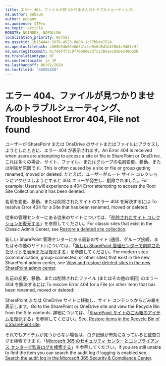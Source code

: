 ```yaml
---
title: エラー 404、ファイルが見つかりませんのトラブルシューティング、
ms.author: pebaum
author: pebaum
ms.audience: ITPro
ms.topic: article
ROBOTS: NOINDEX, NOFOLLOW
localization_priority: Normal
ms.assetid: 1b15444c-367b-4523-8e08-1c77bbea7524
ms.openlocfilehash: c860b9db63e8d341cbe5e6d8d1d420b4c9d01c9f
ms.sourcegitcommit: bc7d6f4f3c9f7060d073f5130e1ec856e248d020
ms.translationtype: HT
ms.contentlocale: ja-JP
ms.lasthandoff: 06/02/2020
ms.locfileid: "44505348"
---
```

# <a name="troubleshoot-error-404-file-not-found"></a><span data-ttu-id="80cb5-102">エラー 404、ファイルが見つかりませんのトラブルシューティング、</span><span class="sxs-lookup"><span data-stu-id="80cb5-102">Troubleshoot Error 404, File not found</span></span>

<span data-ttu-id="80cb5-103">ユーザーが SharePoint または OneDrive のサイトまたはファイルにアクセスしようとしたときに、エラー 404 が表示されます。</span><span class="sxs-lookup"><span data-stu-id="80cb5-103">An Error 404 is received when users are attempting to access a site or file in SharePoint or OneDrive.</span></span> <span data-ttu-id="80cb5-104">これは多くの場合、サイト、ファイル、またはグループの名前変更、移動、または削除が原因です。</span><span class="sxs-lookup"><span data-stu-id="80cb5-104">This is often caused by a site or file or group getting renamed, moved or deleted.</span></span> <span data-ttu-id="80cb5-105">たとえば、ユーザーがルート サイト コレクションにアクセスしようとすると 404 エラーが発生し、削除されました。</span><span class="sxs-lookup"><span data-stu-id="80cb5-105">For example: Users will experience a 404 Error attempting to access the Root Site Collection and it has been deleted.</span></span>

<span data-ttu-id="80cb5-106">名前を変更、移動、または削除されたサイトのエラー 404 を解決するには:</span><span class="sxs-lookup"><span data-stu-id="80cb5-106">To resolve Error 404 for a Site that has been renamed, moved or deleted:</span></span>

<span data-ttu-id="80cb5-107">従来の管理センターにある従来のサイトについては、「[削除されたサイト コレクションを復元する](https://docs.microsoft.com/sharepoint/restore-deleted-site-collection)」を参照してください。</span><span class="sxs-lookup"><span data-stu-id="80cb5-107">For classic sites that exist in the Classic Admin Center, see [Restore a deleted site collection](https://docs.microsoft.com/sharepoint/restore-deleted-site-collection).</span></span>

<span data-ttu-id="80cb5-108">新しい SharePoint 管理センターにある最新のサイト (通信、グループ接続、またはその他のサイト) については、「[新しい SharePoint 管理センターで削除されたサイトを表示または復元する](https://docs.microsoft.com/sharepoint/restore-deleted-site-collection)」を参照してください。</span><span class="sxs-lookup"><span data-stu-id="80cb5-108">For modern sites (communication, group-connected, or other sites) that exist in the new SharePoint admin center, see [View and restore deleted sites in the new SharePoint admin center](https://docs.microsoft.com/sharepoint/restore-deleted-site-collection).</span></span>

<span data-ttu-id="80cb5-109">名前の変更、移動、または削除されたファイル (またはその他の項目) のエラー 404 を解決するには:</span><span class="sxs-lookup"><span data-stu-id="80cb5-109">To resolve Error 404 for a File (or other item) that has been renamed, moved or deleted:</span></span>

<span data-ttu-id="80cb5-110">SharePoint または OneDrive サイトに移動し、サイト コンテンツからごみ箱を表示します。</span><span class="sxs-lookup"><span data-stu-id="80cb5-110">Go to the SharePoint or OneDrive site and view the Recycle Bin from the Site contents.</span></span> <span data-ttu-id="80cb5-111">詳細については、「[SharePoint サイトのごみ箱のアイテムを復元する](https://support.office.com/article/Restore-items-in-the-Recycle-Bin-of-a-SharePoint-site-6df466b6-55f2-4898-8d6e-c0dff851a0be#ID0EAADAAA=Online)」を参照してください。</span><span class="sxs-lookup"><span data-stu-id="80cb5-111">See, [Restore items in the Recycle Bin of a SharePoint site](https://support.office.com/article/Restore-items-in-the-Recycle-Bin-of-a-SharePoint-site-6df466b6-55f2-4898-8d6e-c0dff851a0be#ID0EAADAAA=Online).</span></span>

<span data-ttu-id="80cb5-112">それでもアイテムが見つからない場合は、ログ記録が有効になっていると監査ログを検索できます。「[Microsoft 365 のセキュリティ センターとコンプライアンス センターで監査ログを検索する](https://docs.microsoft.com/microsoft-365/compliance/search-the-audit-log-in-security-and-compliance)」を参照してください。</span><span class="sxs-lookup"><span data-stu-id="80cb5-112">If you are still unable to find the item you can search the audit log if logging is enabled see, [Search the audit log in the Microsoft 365 Security & Compliance Center](https://docs.microsoft.com/microsoft-365/compliance/search-the-audit-log-in-security-and-compliance).</span></span>
